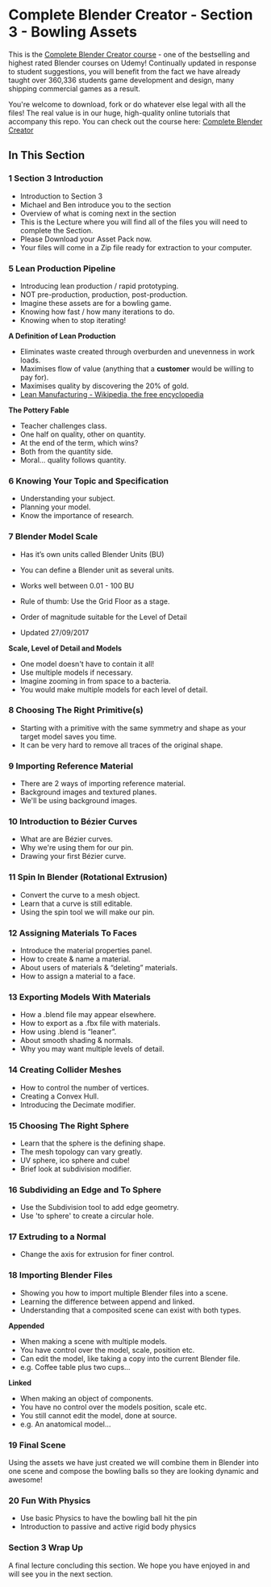 # Complete Blender Creator - Section 3 - Bowling Assets

This is the [Complete Blender Creator course]( http://gdev.tv/cbcgithub) - one of the bestselling and highest rated Blender courses on Udemy! Continually updated in response to student suggestions, you will benefit from the fact we have already taught over 360,336 students game development and design, many shipping commercial games as a result.

You're welcome to download, fork or do whatever else legal with all the files! The real value is in our huge, high-quality online tutorials that accompany this repo. You can check out the course here: [Complete Blender Creator]( http://gdev.tv/cbcgithub)

## In This Section

### 1 Section 3 Introduction ###

+ Introduction to Section 3
+ Michael and Ben introduce you to the section
+ Overview of what is coming next in the section
+ This is the Lecture where you will find all of the files you will need to complete the Section.
+ Please Download your Asset Pack now.
+ Your files will come in a Zip file ready for extraction to your computer.

### 5 Lean Production Pipeline ###

+ Introducing lean production / rapid prototyping.
+ NOT pre-production, production, post-production.
+ Imagine these assets are for a bowling game.
+ Knowing how fast / how many iterations to do.
+ Knowing when to stop iterating!

**A Definition of Lean Production**

+ Eliminates waste created through overburden and unevenness in work loads.
+ Maximises flow of value (anything that a **customer** would be willing to pay for).
+ Maximises quality by discovering the 20% of gold.
+ [Lean Manufacturing - Wikipedia, the free encyclopedia](https://en.wikipedia.org/wiki/Lean_manufacturing)

**The Pottery Fable**  

+ Teacher challenges class.
+ One half on quality, other on quantity.
+ At the end of the term, which wins?
+ Both from the quantity side.
+ Moral… quality follows quantity.

### 6 Knowing Your Topic and Specification ###

+ Understanding your subject.
+ Planning your model.
+ Know the importance of research.

### 7 Blender Model Scale

+ Has it’s own units called Blender Units (BU)
+ You can define a Blender unit as several units.
+ Works well between 0.01 - 100 BU
+ Rule of thumb: Use the Grid Floor as a stage.
+ Order of magnitude suitable for the Level of Detail

+ Updated 27/09/2017

**Scale, Level of Detail and Models**

+ One model doesn't have to contain it all!
+ Use multiple models if necessary.
+ Imagine zooming in from space to a bacteria.
+ You would make multiple models for each level of detail.

### 8 Choosing The Right Primitive(s) ###

+ Starting with a primitive with the same symmetry and shape as your target model saves you time.
+ It can be very hard to remove all traces of the original shape.

### 9 Importing Reference Material ###

+ There are 2 ways of importing reference material.
+ Background images and textured planes.
+ We'll be using background images.

### 10 Introduction to Bézier Curves ###

+ What are are Bézier curves.
+ Why we're using them for our pin.
+ Drawing your first Bézier curve.

### 11 Spin In Blender (Rotational Extrusion) ###

+ Convert the curve to a mesh object.
+ Learn that a curve is still editable.
+ Using the spin tool we will make our pin.

### 12 Assigning Materials To Faces ###

+ Introduce the material properties panel.
+ How to create & name a material.
+ About users of materials & “deleting” materials.
+ How to assign a material to a face.

### 13 Exporting Models With Materials ###

+ How a .blend file may appear elsewhere.
+ How to export as a .fbx file with materials.
+ How using .blend is “leaner”.
+ About smooth shading & normals.
+ Why you may want multiple levels of detail.

### 14 Creating Collider Meshes ###

+ How to control the number of vertices.
+ Creating a Convex Hull.
+ Introducing the Decimate modifier.

### 15 Choosing The Right Sphere ###

+ Learn that the sphere is the defining shape.
+ The mesh topology can vary greatly.
+ UV sphere, ico sphere and cube!
+ Brief look at subdivision modifier.

### 16 Subdividing an Edge and To Sphere ###

+ Use the Subdivision tool to add edge geometry.
+ Use 'to sphere' to create a circular hole.

### 17 Extruding to a Normal ###

+ Change the axis for extrusion for finer control.

### 18 Importing Blender Files ###

+ Showing you how to import multiple Blender files into a scene.
+ Learning the difference between append and linked.
+ Understanding that a composited scene can exist with both types.

**Appended**

+ When making a scene with multiple models.
+ You have control over the model, scale, position etc.
+ Can edit the model, like taking a copy into the current Blender file.
+ e.g. Coffee table plus two cups…

**Linked**

+ When making an object of components.
+ You have no control over the models position, scale etc.
+ You still cannot edit the model, done at source.
+ e.g. An anatomical model…

### 19 Final Scene ###

Using the assets we have just created we will combine them in Blender into one
scene and compose the bowling balls so they are looking dynamic and awesome!

### 20 Fun With Physics
+ Use basic Physics to have the bowling ball hit the pin
+ Introduction to passive and active rigid body physics

### Section 3 Wrap Up ###

A final lecture concluding this section.
We hope you have enjoyed in and will see you in the next section.

